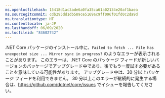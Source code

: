 ```yaml
---
ms.openlocfilehash: 15418d1ac3ade6a0fa35ca61a02134e20af1baea
ms.sourcegitcommit: cdb295dd1db589ce5169ac9ff096f01fd0c2da9d
ms.translationtype: HT
ms.contentlocale: ja-JP
ms.lasthandoff: 06/09/2020
ms.locfileid: "84602742"
---
```


.NET Core パッケージのインストール中に、`Failed to fetch ... File has unexpected size ... Mirror sync in progress?` のようなエラーが表示されることがあります。 このエラーは、.NET Core のパッケージ フィードが新しいバージョンのパッケージでアップグレード中であり、後でもう一度試す必要があることを意味している可能性があります。 アップグレード中は、30 分以上パッケージ フィードを利用できません。 30 分以上このエラーが継続的に発生する場合は、<https://github.com/dotnet/core/issues> でイシューを報告してください。
